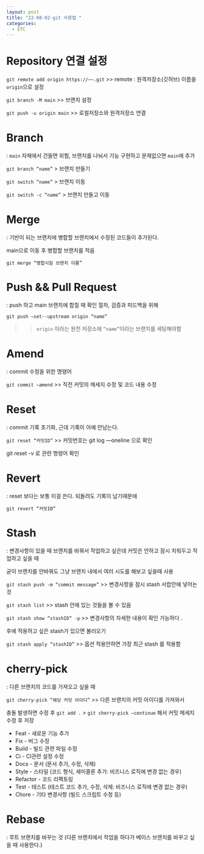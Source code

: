 ```yaml
---
layout: post
title: "22-08-02-git 사용법 "
categories:
  - ETC
---
```


# Repository 연결 설정

`git remote add origin https://~~.git` >> remote : 원격저장소(깃허브) 이름을 `origin`으로 설정

`git branch -M main` >> 브랜치 설정

`git push -u origin main` >> 로컬저장소와 원격저장소 연결

# Branch

: `main` 자체에서 건들면 위험, 브랜치를 나눠서 기능 구현하고 문제없으면 `main`에 추가

`git branch “name”` > 브랜치 만들기

`git switch “name”` > 브랜치 이동

`git switch -c “name”` > 브랜치 만들고 이동

# Merge

: 기반이 되는 브랜치에 병합할 브랜치에서 수정된 코드들이 추가된다.

main으로 이동 후 병합할 브랜치를 적음

`git merge “병합시킬 브랜치 이름”`

# Push && Pull Request

: push 하고 main 브랜치에 합칠 때 확인 절차, 검증과 피드백을 위해

`git push —set--upstream origin “name”`

> > `origin` 이라는 원천 저장소에 `“name”`이라는 브랜치를 세팅해야함

# Amend

: commit 수정을 위한 명령어

`git commit —amend` >> 직전 커밋의 메세지 수정 및 코드 내용 수정

# Reset

: commit 기록 초기화, 근데 기록이 아예 안남는다.

`git reset “커밋ID”` >> 커밋번호는 git log —oneline 으로 확인

git reset -v 로 관련 명령어 확인

# Revert

: reset 보다는 보통 이걸 쓴다. 되돌려도 기록이 남기때문에

`git revert “커밋ID”`

# Stash

: 변경사항이 있을 때 브랜치를 바꿔서 작업하고 싶은데 커밋은 안하고 잠시 치워두고 작업하고 싶을 때

굳이 브랜치를 안바꿔도 그냥 브랜치 내에서 여러 시도를 해보고 싶을때 사용

`git stash push -m “commit message”` >> 변경사항을 잠시 stash 서랍안에 넣어논 것

`git stash list` >> stash 안에 있는 것들을 볼 수 있음

`git stash show “stashID” -p` >> 변경사항의 자세한 내용이 확인 가능하다 .

후에 적용하고 싶은 stash가 있으면 불러오기

`git stash apply “stashID”` >> 옵션 적용안하면 가장 최근 stash 를 적용함

# cherry-pick

: 다른 브랜치의 코드를 가져오고 싶을 때

`git cherry-pick “해당 커밋 아이디”` >> 다른 브랜치의 커밋 아이디를 가져와서

충돌 발생하면 수정 후 `git add .` > `git cherry-pick —continue` 해서 커밋 메세지 수정 후 저장

- Feat - 새로운 기능 추가
- Fix - 버그 수정
- Build - 빌드 관련 파일 수정
- Ci - CI관련 설정 수정
- Docs - 문서 (문서 추가, 수정, 삭제)
- Style - 스타일 (코드 형식, 세미콜론 추가: 비즈니스 로직에 변경 없는 경우)
- Refactor - 코드 리팩토링
- Test - 테스트 (테스트 코드 추가, 수정, 삭제: 비즈니스 로직에 변경 없는 경우)
- Chore - 기타 변경사항 (빌드 스크립트 수정 등)

# Rebase

: 루트 브랜치를 바꾸는 것 (다른 브랜치에서 작업을 하다가 베이스 브랜치를 바꾸고 싶을 때 사용한다.)
